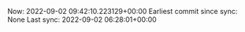 Now: 2022-09-02 09:42:10.223129+00:00 Earliest commit since sync: None Last sync: 2022-09-02 06:28:01+00:00
